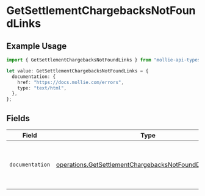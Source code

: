 # GetSettlementChargebacksNotFoundLinks

## Example Usage

```typescript
import { GetSettlementChargebacksNotFoundLinks } from "mollie-api-typescript/models/operations";

let value: GetSettlementChargebacksNotFoundLinks = {
  documentation: {
    href: "https://docs.mollie.com/errors",
    type: "text/html",
  },
};
```

## Fields

| Field                                                                                                                                | Type                                                                                                                                 | Required                                                                                                                             | Description                                                                                                                          |
| ------------------------------------------------------------------------------------------------------------------------------------ | ------------------------------------------------------------------------------------------------------------------------------------ | ------------------------------------------------------------------------------------------------------------------------------------ | ------------------------------------------------------------------------------------------------------------------------------------ |
| `documentation`                                                                                                                      | [operations.GetSettlementChargebacksNotFoundDocumentation](../../models/operations/getsettlementchargebacksnotfounddocumentation.md) | :heavy_check_mark:                                                                                                                   | The URL to the generic Mollie API error handling guide.                                                                              |